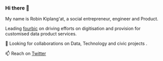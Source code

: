 ### Hi there 👋

My name is Robin Kiplang'at, a social entrepreneur, engineer and Product.  


<!--
**robinkiplangat/RobinKiplangat/** is a ✨ _special_ ✨ repository because its `README.md` (this file) appears on your GitHub profile. -->
Leading [fourbic](https://github.com/fourbic) on driving efforts on digitisation and provision for customised data product services.

🤔 Looking for collaborations on Data, Technology and civic projects .   


 📫 Reach on [Twitter](https://twitter.com/RobinKiplangat)
 
<!--[black_white_Robin](https://user-images.githubusercontent.com/5486449/110309607-9e633300-8012-11eb-9cbb-75d5a4370662.jpg) -->

